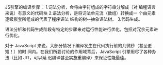 JS引擎的编译步骤：
  1.词法分析，会将由字符组成的字符串分解成（对  编程语言来说）有意义的代码块
  2.语法分析，是将词法单元流（数组）转换成一   个由元素逐级嵌套所组成的代表了程序语法
    结构的树--抽象语法树。
  3.代码生成。

  语法分析和代码生成阶段有特定的步骤来对运行性能进行优化，包括对冗余元素进行优化。

  对于 JavaScript 来说，大部分情况下编译发生在代码执行前的几微秒（甚至更短！）的时
间内。在我们所要讨论的作用域背后，JavaScript 引擎用尽了各种办法（比如 JIT，可以延
迟编译甚至实施重编译）来保证性能最佳。

